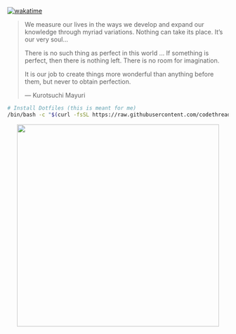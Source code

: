 [![wakatime](https://wakatime.com/badge/user/80a39c88-3ac2-4995-beab-fef12c15afd1/project/f780b3f7-f18d-4655-afd7-a76b89cafd71.svg?style=flat-square)](https://wakatime.com/badge/user/80a39c88-3ac2-4995-beab-fef12c15afd1/project/f780b3f7-f18d-4655-afd7-a76b89cafd71)

> We measure our lives in the ways we develop and expand our knowledge
> through myriad variations. Nothing can take its place. It’s our very soul...
>
> There is no such thing as perfect in this world ... If something
> is perfect, then there is nothing left. There is no room for imagination.
>
> It is our job to create things more wonderful than anything before them, but
> never to obtain perfection.
>
> ― Kurotsuchi Mayuri

```sh
# Install Dotfiles (this is meant for me)
/bin/bash -c "$(curl -fsSL https://raw.githubusercontent.com/codethread/PersonalConfigs/main/_boot/boot.sh)"
```

<p align="center">
  <img width="460" src="https://64.media.tumblr.com/9f3abf18b67d35111b2b314463093517/tumblr_n8bzxpd3Kn1qzbqw1o1_400.gif">
</p>
